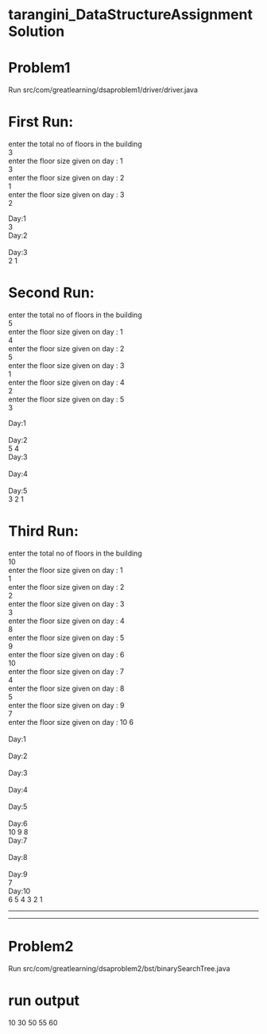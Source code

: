 # tarangini_DataStructureAssignmentSolution

# Problem1
Run src/com/greatlearning/dsaproblem1/driver/driver.java

# First Run:
enter the total no of floors in the building\
3\
enter the floor size given on day : 1\
3\
enter the floor size given on day : 2\
1\
enter the floor size given on day : 3\
2

Day:1\
3 \
Day:2\
\
Day:3\
2 1 



# Second Run:
enter the total no of floors in the building\
5\
enter the floor size given on day : 1\
4\
enter the floor size given on day : 2\
5\
enter the floor size given on day : 3\
1\
enter the floor size given on day : 4\
2\
enter the floor size given on day : 5\
3

Day:1\
\
Day:2\
5 4 \
Day:3\
\
Day:4\
\
Day:5\
3 2 1 



# Third Run:
enter the total no of floors in the building\
10\
enter the floor size given on day : 1\
1\
enter the floor size given on day : 2\
2\
enter the floor size given on day : 3\
3\
enter the floor size given on day : 4\
8\
enter the floor size given on day : 5\
9\
enter the floor size given on day : 6\
10\
enter the floor size given on day : 7\
4\
enter the floor size given on day : 8\
5\
enter the floor size given on day : 9\
7\
enter the floor size given on day : 10
6\
\
Day:1\
\
Day:2\
\
Day:3\
\
Day:4\
\
Day:5\
\
Day:6\
10 9 8 \
Day:7\
\
Day:8\
\
Day:9\
7 \
Day:10\
6 5 4 3 2 1 

----------------------------------------------------------------------------------------------
----------------------------------------------------------------------------------------------

# Problem2
Run src/com/greatlearning/dsaproblem2/bst/binarySearchTree.java

# run output
10 30 50 55 60 

